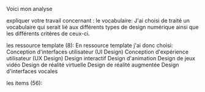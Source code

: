   Voici mon analyse

expliquer votre travail concernant :
le vocabulaire:
J'ai choisi de traité un vocabulaire qui serait lié aux différents types de design numérique ainsi que les différents critères de ceux-ci.

les ressource template (8):
En ressource template j'ai donc choisi: 
Conception d'interfaces utilisateur (UI Design)
Conception d'expérience utilisateur (UX Design)
Design interactif
Design d'animation
Design de jeux vidéo
Design de réalité virtuelle
Design de réalité augmentée
Design d'interfaces vocales


les items (56):
